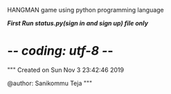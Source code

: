 HANGMAN game using python programming language

***First Run status.py(sign in and sign up) file only***

# -*- coding: utf-8 -*-
"""
Created on Sun Nov  3 23:42:46 2019

@author: Sanikommu Teja
"""
